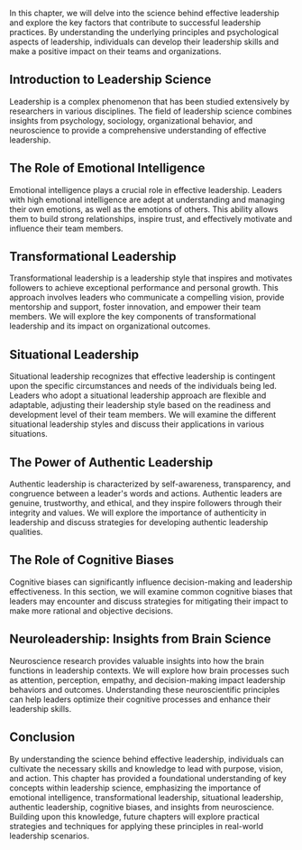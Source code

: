 
In this chapter, we will delve into the science behind effective leadership and explore the key factors that contribute to successful leadership practices. By understanding the underlying principles and psychological aspects of leadership, individuals can develop their leadership skills and make a positive impact on their teams and organizations.

Introduction to Leadership Science
----------------------------------

Leadership is a complex phenomenon that has been studied extensively by researchers in various disciplines. The field of leadership science combines insights from psychology, sociology, organizational behavior, and neuroscience to provide a comprehensive understanding of effective leadership.

The Role of Emotional Intelligence
----------------------------------

Emotional intelligence plays a crucial role in effective leadership. Leaders with high emotional intelligence are adept at understanding and managing their own emotions, as well as the emotions of others. This ability allows them to build strong relationships, inspire trust, and effectively motivate and influence their team members.

Transformational Leadership
---------------------------

Transformational leadership is a leadership style that inspires and motivates followers to achieve exceptional performance and personal growth. This approach involves leaders who communicate a compelling vision, provide mentorship and support, foster innovation, and empower their team members. We will explore the key components of transformational leadership and its impact on organizational outcomes.

Situational Leadership
----------------------

Situational leadership recognizes that effective leadership is contingent upon the specific circumstances and needs of the individuals being led. Leaders who adopt a situational leadership approach are flexible and adaptable, adjusting their leadership style based on the readiness and development level of their team members. We will examine the different situational leadership styles and discuss their applications in various situations.

The Power of Authentic Leadership
---------------------------------

Authentic leadership is characterized by self-awareness, transparency, and congruence between a leader's words and actions. Authentic leaders are genuine, trustworthy, and ethical, and they inspire followers through their integrity and values. We will explore the importance of authenticity in leadership and discuss strategies for developing authentic leadership qualities.

The Role of Cognitive Biases
----------------------------

Cognitive biases can significantly influence decision-making and leadership effectiveness. In this section, we will examine common cognitive biases that leaders may encounter and discuss strategies for mitigating their impact to make more rational and objective decisions.

Neuroleadership: Insights from Brain Science
--------------------------------------------

Neuroscience research provides valuable insights into how the brain functions in leadership contexts. We will explore how brain processes such as attention, perception, empathy, and decision-making impact leadership behaviors and outcomes. Understanding these neuroscientific principles can help leaders optimize their cognitive processes and enhance their leadership skills.

Conclusion
----------

By understanding the science behind effective leadership, individuals can cultivate the necessary skills and knowledge to lead with purpose, vision, and action. This chapter has provided a foundational understanding of key concepts within leadership science, emphasizing the importance of emotional intelligence, transformational leadership, situational leadership, authentic leadership, cognitive biases, and insights from neuroscience. Building upon this knowledge, future chapters will explore practical strategies and techniques for applying these principles in real-world leadership scenarios.

